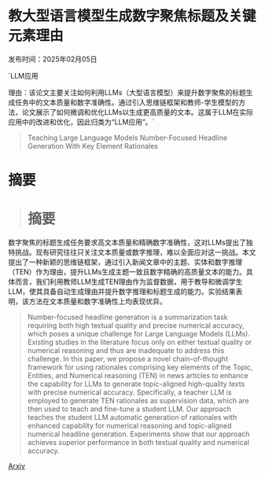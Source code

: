 # 教大型语言模型生成数字聚焦标题及关键元素理由

发布时间：2025年02月05日

`LLM应用

理由：该论文主要关注如何利用LLMs（大型语言模型）来提升数字聚焦的标题生成任务中的文本质量和数字准确性。通过引入思维链框架和教师-学生模型的方法，论文展示了如何微调和优化LLMs以生成更高质量的文本。这属于LLM在实际应用中的改进和优化，因此归类为“LLM应用”。`

> Teaching Large Language Models Number-Focused Headline Generation With Key Element Rationales

# 摘要

> # 摘要
数字聚焦的标题生成任务要求高文本质量和精确数字准确性，这对LLMs提出了独特挑战。现有研究往往只关注文本质量或数字推理，难以全面应对这一挑战。本文提出了一种新颖的思维链框架，通过引入新闻文章中的主题、实体和数字推理（TEN）作为理由，提升LLMs生成主题一致且数字精确的高质量文本的能力。具体而言，我们利用教师LLM生成TEN理由作为监督数据，用于教导和微调学生LLM，使其具备自动生成理由并提升数字推理和标题生成的能力。实验结果表明，该方法在文本质量和数字准确性上均表现优异。

> Number-focused headline generation is a summarization task requiring both high textual quality and precise numerical accuracy, which poses a unique challenge for Large Language Models (LLMs). Existing studies in the literature focus only on either textual quality or numerical reasoning and thus are inadequate to address this challenge. In this paper, we propose a novel chain-of-thought framework for using rationales comprising key elements of the Topic, Entities, and Numerical reasoning (TEN) in news articles to enhance the capability for LLMs to generate topic-aligned high-quality texts with precise numerical accuracy. Specifically, a teacher LLM is employed to generate TEN rationales as supervision data, which are then used to teach and fine-tune a student LLM. Our approach teaches the student LLM automatic generation of rationales with enhanced capability for numerical reasoning and topic-aligned numerical headline generation. Experiments show that our approach achieves superior performance in both textual quality and numerical accuracy.

[Arxiv](https://arxiv.org/abs/2502.03129)